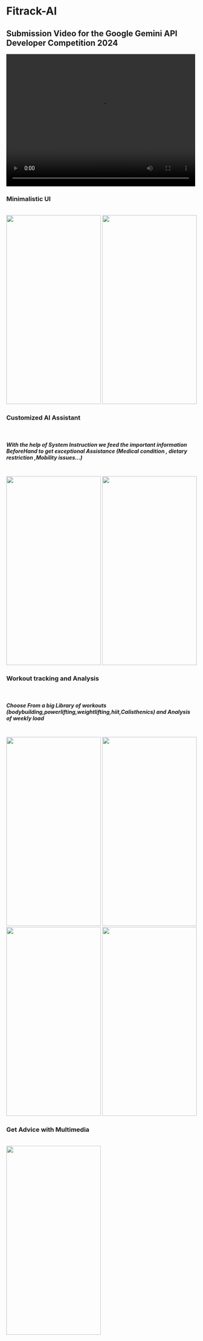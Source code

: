﻿# Fitrack-AI

 ## Submission Video for the Google Gemini API Developer Competition 2024
 <video src="https://github.com/user-attachments/assets/366dae3a-8052-4e41-a15f-108be151fe70" width = "500" height="350" controls>
  Your browser does not support the video tag.
</video></br>
<h3>Minimalistic UI</h3></br>
<img src="https://github.com/user-attachments/assets/8d8ee4fa-c8f2-45a3-9251-f4e444b116cb" width="250" height="500">
<img src="https://github.com/user-attachments/assets/0fc14e5e-0c6a-4b1a-9bfe-8048a9527702" width="250" height="500"></br>
<h3>Customized AI Assistant</h3></br>
<h5>With the help of System Instruction we feed the important information BeforeHand to get exceptional Assistance (Medical condition , dietary restriction ,Mobility issues...)</h5></br>
<img src="https://github.com/user-attachments/assets/f48e43af-5fcb-4315-91ca-5e27f4f641ca" width="250" height="500">
<img src="https://github.com/user-attachments/assets/d49ca35b-d2cb-4377-944b-d8e27b4d6a48" width="250" height="500"></br>
<h3>Workout tracking and Analysis</h3></br>
<h5>Choose From a big Library of workouts (bodybuilding,powerlifting,weightlifting,hiit,Calisthenics) and Analysis of weekly load </h5></br>
<img src="https://github.com/user-attachments/assets/9035cac6-12d1-4d5b-92fb-13347bae7ae1" width="250" height="500">
<img src="https://github.com/user-attachments/assets/e8c66028-7b3d-47f7-a321-a59be78255ef" width="250" height="500"></br>
<img src="https://github.com/user-attachments/assets/06a86f13-11df-4522-a121-593b71a53a72" width="250" height="500">
<img src="https://github.com/user-attachments/assets/a36817d1-bfd9-4289-a551-fee34fed7608" width="250" height="500"></br>
<h3>Get Advice with Multimedia</h3></br>
<img src="https://github.com/user-attachments/assets/c00b7b9a-e2ed-42c3-b78a-78665e93e8a6" width="250" height="500"></br>
